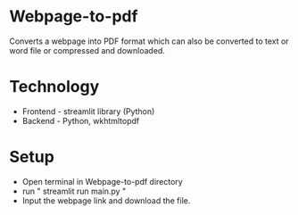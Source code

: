 # Webpage-to-pdf
Converts a webpage into PDF format which can also be converted to text or word file or compressed and downloaded.

# Technology
- Frontend - streamlit library (Python)
- Backend - Python, wkhtmltopdf

# Setup
- Open terminal in Webpage-to-pdf directory
- run " streamlit run main.py "
- Input the webpage link and download the file.
